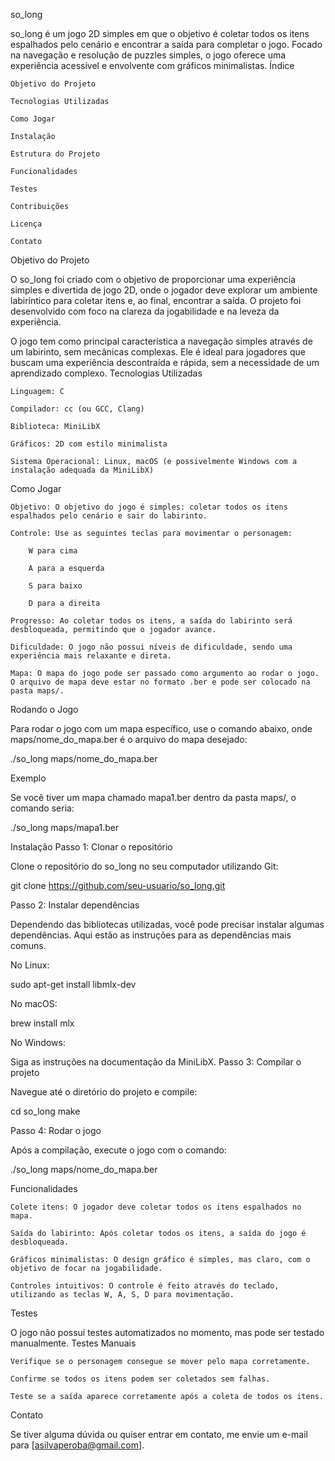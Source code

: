 so_long

so_long é um jogo 2D simples em que o objetivo é coletar todos os itens espalhados pelo cenário e encontrar a saída para completar o jogo. Focado na navegação e resolução de puzzles simples, o jogo oferece uma experiência acessível e envolvente com gráficos minimalistas.
Índice

    Objetivo do Projeto

    Tecnologias Utilizadas

    Como Jogar

    Instalação

    Estrutura do Projeto

    Funcionalidades

    Testes

    Contribuições

    Licença

    Contato

Objetivo do Projeto

O so_long foi criado com o objetivo de proporcionar uma experiência simples e divertida de jogo 2D, onde o jogador deve explorar um ambiente labiríntico para coletar itens e, ao final, encontrar a saída. O projeto foi desenvolvido com foco na clareza da jogabilidade e na leveza da experiência.

O jogo tem como principal característica a navegação simples através de um labirinto, sem mecânicas complexas. Ele é ideal para jogadores que buscam uma experiência descontraída e rápida, sem a necessidade de um aprendizado complexo.
Tecnologias Utilizadas

    Linguagem: C

    Compilador: cc (ou GCC, Clang)

    Biblioteca: MiniLibX

    Gráficos: 2D com estilo minimalista

    Sistema Operacional: Linux, macOS (e possivelmente Windows com a instalação adequada da MiniLibX)

Como Jogar

    Objetivo: O objetivo do jogo é simples: coletar todos os itens espalhados pelo cenário e sair do labirinto.

    Controle: Use as seguintes teclas para movimentar o personagem:

        W para cima

        A para a esquerda

        S para baixo

        D para a direita

    Progresso: Ao coletar todos os itens, a saída do labirinto será desbloqueada, permitindo que o jogador avance.

    Dificuldade: O jogo não possui níveis de dificuldade, sendo uma experiência mais relaxante e direta.

    Mapa: O mapa do jogo pode ser passado como argumento ao rodar o jogo. O arquivo de mapa deve estar no formato .ber e pode ser colocado na pasta maps/.

Rodando o Jogo

Para rodar o jogo com um mapa específico, use o comando abaixo, onde maps/nome_do_mapa.ber é o arquivo do mapa desejado:

./so_long maps/nome_do_mapa.ber

Exemplo

Se você tiver um mapa chamado mapa1.ber dentro da pasta maps/, o comando seria:

./so_long maps/mapa1.ber

Instalação
Passo 1: Clonar o repositório

Clone o repositório do so_long no seu computador utilizando Git:

git clone https://github.com/seu-usuario/so_long.git

Passo 2: Instalar dependências

Dependendo das bibliotecas utilizadas, você pode precisar instalar algumas dependências. Aqui estão as instruções para as dependências mais comuns.

No Linux:

sudo apt-get install libmlx-dev

No macOS:

brew install mlx

No Windows:

Siga as instruções na documentação da MiniLibX.
Passo 3: Compilar o projeto

Navegue até o diretório do projeto e compile:

cd so_long
make

Passo 4: Rodar o jogo

Após a compilação, execute o jogo com o comando:

./so_long maps/nome_do_mapa.ber

Funcionalidades

    Colete itens: O jogador deve coletar todos os itens espalhados no mapa.

    Saída do labirinto: Após coletar todos os itens, a saída do jogo é desbloqueada.

    Gráficos minimalistas: O design gráfico é simples, mas claro, com o objetivo de focar na jogabilidade.

    Controles intuitivos: O controle é feito através do teclado, utilizando as teclas W, A, S, D para movimentação.

Testes

O jogo não possui testes automatizados no momento, mas pode ser testado manualmente.
Testes Manuais

    Verifique se o personagem consegue se mover pelo mapa corretamente.

    Confirme se todos os itens podem ser coletados sem falhas.

    Teste se a saída aparece corretamente após a coleta de todos os itens.

Contato

Se tiver alguma dúvida ou quiser entrar em contato, me envie um e-mail para [asilvaperoba@gmail.com].
